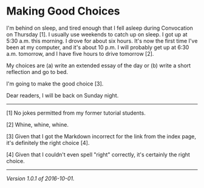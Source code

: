 Making Good Choices
===================

I'm behind on sleep, and tired enough that I fell asleep during Convocation
on Thursday [1].  I usually use weekends to catch up on sleep.  I
got up at 5:30 a.m. this morning.  I drove for about six hours.  It's now
the first time I've been at my computer, and it's about 10 p.m.  I will
probably  get up at 6:30 a.m. tomorrow, and I have five hours to drive tomorrow [2].

My choices are (a) write an extended essay of the day or (b) write a
short reflection and go to bed.

I'm going to make the good choice [3].

Dear readers, I will be back on Sunday night.

---

[1] No jokes permitted from my former tutorial students.

[2] Whine, whine, whine.

[3] Given that I got the Markdown incorrect for the link from the
index page, it's definitely the right choice [4].

[4] Given that I couldn't even spell "right" correctly, it's
certainly the right choice.

---

*Version 1.0.1 of 2016-10-01.*
